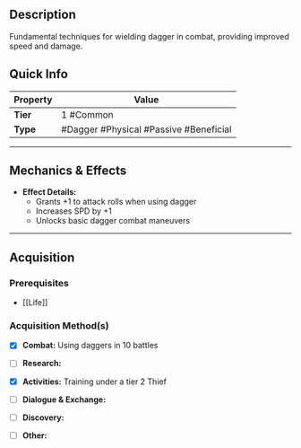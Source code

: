 ## Description
Fundamental techniques for wielding dagger in combat, providing improved speed and damage.

## Quick Info
| Property | Value                                  |
| -------- | -------------------------------------- |
| **Tier** | 1 #Common                              |
| **Type** | #Dagger #Physical #Passive #Beneficial |

---

## Mechanics & Effects
- **Effect Details:**
    - Grants +1 to attack rolls when using dagger
    - Increases SPD by +1
    - Unlocks basic dagger combat maneuvers

---

## Acquisition
### Prerequisites
- [[Life]]

### Acquisition Method(s)
- [x] **Combat:** Using daggers in 10 battles
- [ ] **Research:** 
- [x] **Activities:** Training under a tier 2 Thief
- [ ] **Dialogue & Exchange:** 
- [ ] **Discovery:** 
- [ ] **Other:** 

